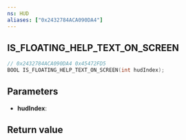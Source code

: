 ```yaml
---
ns: HUD
aliases: ["0x2432784ACA090DA4"]
---
```

## IS_FLOATING_HELP_TEXT_ON_SCREEN

```c
// 0x2432784ACA090DA4 0x45472FD5
BOOL IS_FLOATING_HELP_TEXT_ON_SCREEN(int hudIndex);
```

## Parameters
* **hudIndex**: 

## Return value
